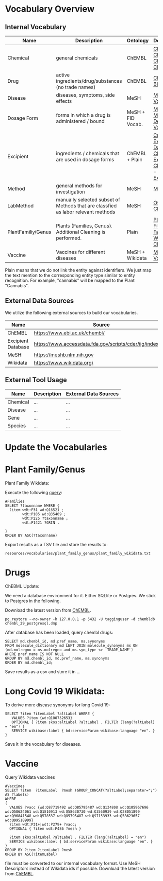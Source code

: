 # Vocabulary Overview

## Internal Vocabulary
| Name | Description | Ontology | Dependencies | 
| ------ | ------ | ------ |  ------ | 
| Chemical | general chemicals | ChEMBL | [ChEMBL DB](resources/vocabularies/drug/chembl29.csv) + [Chembl Chemical Classification](resources/vocabularies/chemical/chembl_chemicals.txt) |
| Drug | active ingredients/drug/substances (no trade names) |  ChEMBL | [ChEMBL DB](resources/vocabularies/drug/chembl29.csv) + [Blacklist](resources/vocabularies/drug/chembl_blacklist.txt)|
| Disease | diseases, symptoms, side effects | MeSH | [MeSH Tree](resources/vocabularies/disease/mesh_tree_numbers.txt) + [Vocabulary](resources/vocabularies/disease/vocabulary.tsv)|
| Dosage Form | forms in which a drug is administered / bound | MeSH + FID Vocab. | [MeSH Tree](resources/vocabularies/dosageform/mesh_tree_numbers.txt) + [MeSH Descriptors](resources/vocabularies/dosageform/mesh_descriptors.txt) + [Vocabulary](resources/vocabularies/dosageform/vocabulary.tsv) | 
| Excipient | ingredients / chemicals that are used in dosage forms | ChEMBL + Plain | [Crawled-Excipient Database](resources/vocabularies/excipient/excipient_database_2020.csv) + [Chembl Excipient Classification](resources/vocabularies/excipient/chembl_excipients.txt) + [Additional Excipients](resources/vocabularies/excipient/excpients_curated2021.txt) |
| Method | general methods for investigation  | MeSH |  [MeSH Tree](resources/vocabularies/method/mesh_tree_numbers.txt) |
| LabMethod | manually selected subset of Methods that are classfied as labor relevant methods | MeSH  |  [Own Classification](resources/vocabularies/labmethod/method_classification.tsv) |
| PlantFamiliy/Genus | Plants (Families, Genus). Additional Cleaning is performed. | Plain | [Plant Familiy File](resources/vocabularies/plant_family_genus/plant_families_2020.txt) + [Plant Familiy Wikidata](resources/vocabularies/plant_family_genus/plant_family_wikidata.txt) + [Cleaning Rules](resources/vocabularies/plant_family_genus/plant_specific_rules.txt)
| Vaccine | Vaccines for different diseases | MeSH + Wikidata |  [MeSH Tree](resources/vocabularies/vaccine/mesh_tree_numbers.txt) + [Vocabulary](resources/vocabularies/vaccine/vocabulary.tsv) | 

Plain means that we do not link the entity against identifiers. 
We just map the text mention to the corresponding entity type similar to entity recognition.
For example, "cannabis" will be mapped to the Plant "Cannabis".


## External Data Sources
We utilize the following external sources to build our vocabularies.

| Name | Source  | 
| ------ | ------ | 
| ChEMBL |  https://www.ebi.ac.uk/chembl/ | 
| Excipient Database | https://www.accessdata.fda.gov/scripts/cder/iig/index.cfm |
| MeSH | https://meshb.nlm.nih.gov  | 
| Wikidata | https://www.wikidata.org/ | 


## External Tool Usage
| Name | Description | External Data Sources | 
| ------ | ------ | ------ | 
| Chemical | ... | ... |
| Disease | ... | ... |
| Gene | ... | ... |
| Species | ... | ... |



# Update the Vocabularies

# Plant Family/Genus

Plant Family Wikidata:


Execute the following [query](https://query.wikidata.org/#%23Families%0ASELECT%20%3Ftaxonname%20WHERE%20%7B%0A%20%20%3Fitem%20wdt%3AP31%20wd%3AQ16521%20%3B%0A%20%20%20%20%20%20%20%20wdt%3AP105%20wd%3AQ35409%20%3B%0A%20%20%20%20%20%20%20%20wdt%3AP225%20%3Ftaxonname%20%3B%0A%20%20%20%20%20%20%20%20wdt%3AP1421%20%3FGRIN%20.%0A%20%20%0A%7D):
```
#Families
SELECT ?taxonname WHERE {
  ?item wdt:P31 wd:Q16521 ;
        wdt:P105 wd:Q35409 ;
        wdt:P225 ?taxonname ;
        wdt:P1421 ?GRIN .
  
}
ORDER BY ASC(?taxonname)
```
Export results as a TSV file and store the results to:
```
resources/vocabularies/plant_family_genus/plant_family_wikidata.txt
```

# Drugs

ChEBML Update:

We need a database environment for it. 
Either SQLlite or Postgres. 
We stick to Postgres in the following.

Download the latest version from [ChEMBL](https://chembl.gitbook.io/chembl-interface-documentation/downloads).
```
pg_restore --no-owner -h 127.0.0.1 -p 5432 -U tagginguser -d chembldb chembl_29_postgresql.dmp
```

After database has been loaded, query chembl drugs:
```
SELECT md.chembl_id, md.pref_name, ms.synonyms
FROM molecule_dictionary md LEFT JOIN molecule_synonyms ms ON (md.molregno = ms.molregno and ms.syn_type <> 'TRADE_NAME')
WHERE pref_name IS NOT NULL
GROUP BY md.chembl_id, md.pref_name, ms.synonyms
ORDER BY md.chembl_id;
```

Save results as a csv and store it in ...

# Long Covid 19 Wikidata:
To derive more disease synonyms for long Covid 19:
```
SELECT ?item ?itemLabel ?altLabel WHERE {
   VALUES ?item {wd:Q100732653} 
   OPTIONAL { ?item skos:altLabel ?altLabel . FILTER (lang(?altLabel) = "en") }      
   SERVICE wikibase:label { bd:serviceParam wikibase:language "en". }     
}
```

Save it in the vocabulary for diseases.


# Vaccine
Query Wikidata vaccines
```
#Vaccines 
SELECT ?item  ?itemLabel  ?mesh (GROUP_CONCAT(?altLabel;separator=";") AS ?labels)
WHERE 
{
  VALUES ?vacc {wd:Q87719492 wd:Q85795487 wd:Q134808 wd:Q105967696 wd:Q58624061 wd:Q1810913 wd:Q58630730 wd:Q3560939 wd:Q28051899 wd:Q96841548 wd:Q578537 wd:Q85795487 wd:Q97153933 wd:Q58623657 wd:Q99518999} 
  ?item wdt:P31+|wdt:P279+ ?vacc;
  OPTIONAL { ?item wdt:P486 ?mesh }
  
  ?item skos:altLabel ?altLabel . FILTER (lang(?altLabel) = "en")       
  SERVICE wikibase:label { bd:serviceParam wikibase:language "en". }     
}
GROUP BY ?item ?itemLabel ?mesh
ORDER BY ASC(?itemLabel)
```

file must be converted to our internal vocabulary format. 
Use MeSH Descriptors instead of Wikidata ids if possible.
Download the latest version from [ChEMBL](https://chembl.gitbook.io/chembl-interface-documentation/downloads).